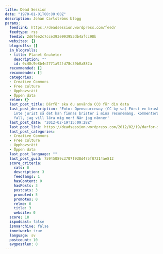 ```yaml
---
title: Dead Session
date: "1970-01-01T00:00:00Z"
description: Johan Carlströms blogg
params:
  feedlink: https://deadsession.wordpress.com/feed/
  feedtype: rss
  feedid: 2d6fee2c7cce393e993953db4afcc98b
  websites: {}
  blogrolls: []
  in_blogrolls:
  - title: Planet Gnuheter
    description: ""
    id: 0c48c9e8b4e2771a92fd78c39b0a882a
  recommended: []
  recommender: []
  categories:
  - Creative Commons
  - Free culture
  - Upphovsrätt
  - Öppen data
  relme: {}
  last_post_title: Därför ska du använda CC0 för din data
  last_post_description: 'Foto: Opensourceway (CC-by-sa) Först en brasklapp. Jag är
    inte jurist så det kan finnas brister i mina resonemang, kommentera gärna i sådant
    fall, jag vill lära mig mer! När jag nämner'
  last_post_date: "2012-02-19T15:09:28Z"
  last_post_link: https://deadsession.wordpress.com/2012/02/19/darfor-ska-du-anvanda-cc0-for-din-data/
  last_post_categories:
  - Creative Commons
  - Free culture
  - Upphovsrätt
  - Öppen data
  last_post_language: ""
  last_post_guid: 75945089c3707f938d475f07214ae812
  score_criteria:
    cats: 0
    description: 3
    feedlangs: 1
    hasContent: 0
    hasPosts: 3
    postcats: 3
    promoted: 5
    promotes: 0
    relme: 0
    title: 3
    website: 0
  score: 18
  ispodcast: false
  isnoarchive: false
  innetwork: true
  language: sv
  postcount: 10
  avgpostlen: 0
---
```

